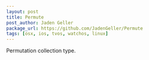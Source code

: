 ```yaml
---
layout: post
title: Permute
post_author: Jaden Geller
package_url: https://github.com/JadenGeller/Permute
tags: [osx, ios, tvos, watchos, linux]
---
```


Permutation collection type.

<!--PKG_END-->

